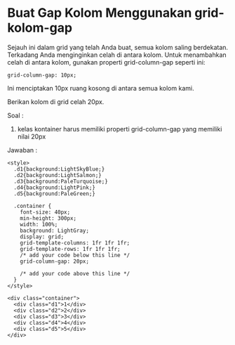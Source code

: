# Buat Gap Kolom Menggunakan grid-kolom-gap

Sejauh ini dalam grid yang telah Anda buat, semua kolom saling berdekatan. Terkadang Anda menginginkan celah di antara kolom. Untuk menambahkan celah di antara kolom, gunakan properti grid-column-gap seperti ini:

```
grid-column-gap: 10px;
```

Ini menciptakan 10px ruang kosong di antara semua kolom kami.

Berikan kolom di grid celah 20px.



Soal :

1. kelas kontainer harus memiliki properti grid-column-gap yang memiliki nilai 20px

Jawaban :

```
<style>
  .d1{background:LightSkyBlue;}
  .d2{background:LightSalmon;}
  .d3{background:PaleTurquoise;}
  .d4{background:LightPink;}
  .d5{background:PaleGreen;}
  
  .container {
    font-size: 40px;
    min-height: 300px;
    width: 100%;
    background: LightGray;
    display: grid;
    grid-template-columns: 1fr 1fr 1fr;
    grid-template-rows: 1fr 1fr 1fr;
    /* add your code below this line */
    grid-column-gap: 20px;
    
    /* add your code above this line */
  }
</style>
  
<div class="container">
  <div class="d1">1</div>
  <div class="d2">2</div>
  <div class="d3">3</div>
  <div class="d4">4</div>
  <div class="d5">5</div>
</div>
```




